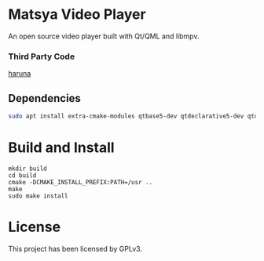 # Matsya Video Player

An open source video player built with Qt/QML and libmpv.

### Third Party Code

[haruna](https://github.com/g-fb/haruna)

## Dependencies

```sh
sudo apt install extra-cmake-modules qtbase5-dev qtdeclarative5-dev qtquickcontrols2-5-dev libmpv-dev
```

# Build and Install

```
mkdir build
cd build
cmake -DCMAKE_INSTALL_PREFIX:PATH=/usr ..
make
sudo make install
```

# License

This project has been licensed by GPLv3.
